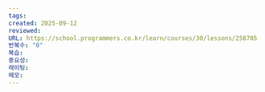 ```yaml
---
tags:
created: 2025-09-12
reviewed:
URL: https://school.programmers.co.kr/learn/courses/30/lessons/258705
반복수: "0"
복습:
중요성:
레이팅:
메모:
---
```

